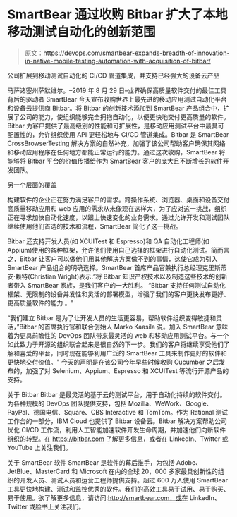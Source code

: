 # SmartBear 通过收购 Bitbar 扩大了本地移动测试自动化的创新范围

> 原文：<https://devops.com/smartbear-expands-breadth-of-innovation-in-native-mobile-testing-automation-with-acquisition-of-bitbar/>

公司扩展到移动测试自动化的 CI/CD 管道集成，并支持已经强大的设备云产品

马萨诸塞州萨默维尔。–2019 年 8 月 29 日–业界确保高质量软件交付的最佳工具背后的驱动者 SmartBear 今天宣布收购世界上最先进的移动应用测试自动化平台和设备云提供商 Bitbar。将 Bitbar 的创新技术添加到 SmartBear 产品组合中，扩展了公司的能力，使组织能够完全拥抱自动化，以便更快地交付更高质量的软件。Bitbar 为客户提供了最高级别的性能和可扩展性，是移动应用测试平台中最具可配置性的，允许组织使用 API 更轻松地与 CI/CD 管道集成。Bitbar 是 SmartBear CrossBrowserTesting 解决方案的自然补充，加强了该公司帮助客户确保其网络和移动应用程序在任何地方都能正常运行的能力。通过这次收购，SmartBear 将能够将 Bitbar 平台的价值传播给作为 SmartBear 客户的庞大且不断增长的软件开发团队。

另一个层面的覆盖

构建软件的企业正在努力满足客户的需求。跨操作系统、浏览器、桌面和设备交付高质量移动应用和 web 应用的需求从未像现在这样大，为了应对这一挑战，组织正在寻求加快自动化速度，以跟上快速变化的业务需求。通过允许开发和测试团队继续使用他们首选的技术和流程，SmartBear 简化了这一挑战。

Bitbar 还支持开发人员(如 XCUITest 和 Espresso)和 QA 自动化工程师(如 Appium)使用的各种框架，允许他们使用自己选择的框架进行自动化测试。简而言之，Bitbar 让客户可以做他们用其他解决方案做不到的事情，这使它成为引入 SmartBear 产品组合的明确选择。SmartBear 首席产品官兼执行总经理克里斯蒂安·赖特(Christian Wright)表示:“将 Bitbar 知识产权技术以及制造这些技术的创新者带入 SmartBear 家族，是我们客户的一大胜利。
“Bitbar 支持任何测试自动化框架、无限制的设备并发性和灵活的部署模型，增强了我们的客户更快发布更好、更高质量软件的能力
。"

“我们建立 Bitbar 是为了让开发人员的生活更容易，帮助软件组织变得敏捷和灵活，”Bitbar 的首席执行官和联合创始人 Marko Kaasila 说。加入 SmartBear 意味着为更具前瞻性的 DevOps 团队带来最灵活的 web 和移动应用测试平台。与一个如此致力于开源的组织联合起来是很自然的下一步。我们的客户将继续享受他们了解和喜爱的平台，同时现在能够利用广泛的 SmartBear 工具来制作更好的软件和更快地交付价值。"
今天的声明是在该公司今年早些时候收购 Cucumber 之后发布的，加强了对 Selenium、Appium、Espresso 和 XCUITest 等流行开源产品的支持。

关于 Bitbar
Bitbar 是最灵活的基于云的测试平台，用于自动化持续的软件交付。为各种规模的 DevOps 团队提供支持，包括 Mozilla、WeWork、Google、PayPal、德国电信、Square、CBS Interactive 和 TomTom。作为 Rational 测试工作台的一部分，IBM Cloud 也提供了 Bitbar 设备云。Bitbar 解决方案帮助公司优化 CI/CD 工作流，利用人工智能加速软件开发生命周期，并加速他们向新软件组织的转型。在 https://bitbar.com 了解更多信息，或者在 LinkedIn、Twitter 或 YouTube 上关注我们。

关于 SmartBear 软件
SmartBear 是软件的幕后推手，为包括 Adobe、JetBlue、MasterCard 和 Microsoft 在内的全球 20，000 多家最具创新性的组织的开发人员、测试人员和运营工程师提供支持。超过 600 万人使用 SmartBear 工具更快地构建、测试和监控优秀的软件。我们的高效工具易于试用、易于购买、易于使用。欲了解更多信息，请访问:http://smartbear.com，或在 LinkedIn、Twitter 或脸书上关注我们。